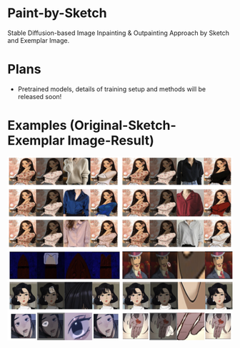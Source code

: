 # Paint-by-Sketch
Stable Diffusion-based Image Inpainting &amp; Outpainting Approach by Sketch and Exemplar Image.

# Plans
* Pretrained models, details of training setup and methods will be released soon!

# Examples (Original-Sketch-Exemplar Image-Result)
![](example_1.png)
![](example_2.png)
